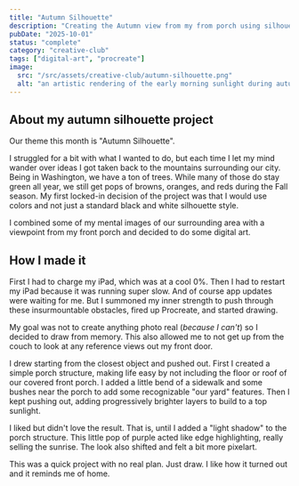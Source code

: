 ```yaml
---
title: "Autumn Silhouette"
description: "Creating the Autumn view from my from porch using silhouettes."
pubDate: "2025-10-01"
status: "complete"
category: "creative-club"
tags: ["digital-art", "procreate"]
image:
  src: "/src/assets/creative-club/autumn-silhouette.png"
  alt: "an artistic rendering of the early morning sunlight during autumn"
---
```


## About my autumn silhouette project

Our theme this month is "Autumn Silhouette".

I struggled for a bit with what I wanted to do, but each time I let my mind wander over ideas I got taken back to the mountains surrounding our city. Being in Washington, we have a ton of trees. While many of those do stay green all year, we still get pops of browns, oranges, and reds during the Fall season. My first locked-in decision of the project was that I would use colors and not just a standard black and white silhouette style.

I combined some of my mental images of our surrounding area with a viewpoint from my front porch and decided to do some digital art.

## How I made it

First I had to charge my iPad, which was at a cool 0%. Then I had to restart my iPad because it was running super slow. And of course app updates were waiting for me. But I summoned my inner strength to push through these insurmountable obstacles, fired up Procreate, and started drawing.

My goal was not to create anything photo real (*because I can't*) so I decided to draw from memory. This also allowed me to not get up from the couch to look at any reference views out my front door.

I drew starting from the closest object and pushed out. First I created a simple porch structure, making life easy by not including the floor or roof of our covered front porch. I added a little bend of a sidewalk and some bushes near the porch to add some recognizable "our yard" features. Then I kept pushing out, adding progressively brighter layers to build to a top sunlight.

I liked but didn't love the result. That is, until I added a "light shadow" to the porch structure. This little pop of purple acted like edge highlighting, really selling the sunrise. The look also shifted and felt a bit more pixelart.

This was a quick project with no real plan. Just draw. I like how it turned out and it reminds me of home.
